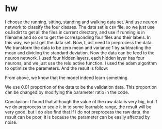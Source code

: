 # hw
I choose the running, sitting, standing and walking data set. And use neuron network to classify the four classes. The data set is csv file, so we just use os.lisdirt to get all the files in current directory, and use if running is in filename and so on to get the corresponding four files and their labels. In this way, we just get the data set. Now, I just need to preprocess the data. We transform the data to be zero mean and variance 1 by subtracting the mean and dividing the standard deviation. Now the data can be feed to the neuron network. I used four hidden layers, each hidden layer has four neurons, and we just use the relu active function. 
I used the adam algorithm to optimize the parameters. And the result is follow:
 

From above, we know that the model indeed learn something. 


We use 0.01 proportion of the data to be the validation data. This proportion can be changed by modifying the parameter ratio in the code.

Conclusion:
I found that although the value of the raw data is very big, but if we do preprocess to scale it in to some learnable range, the result will be very good, but I do also find that if I do not preprocess the raw data, the result can be poor, it is because the parameter can be easily affected by noise.

 
